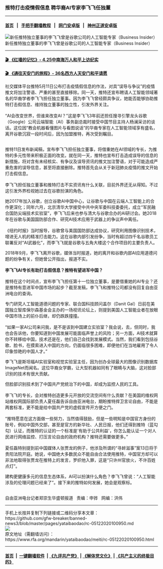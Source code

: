### 推特打击疫情假信息 聘华裔AI专家李飞飞任独董
------------------------

#### [首页](https://github.com/gfw-breaker/banned-news3/blob/master/README.md) &nbsp;&nbsp;|&nbsp;&nbsp; [手把手翻墙教程](https://github.com/gfw-breaker/guides/wiki) &nbsp;&nbsp;|&nbsp;&nbsp; [网门安卓版](https://github.com/oGate2/oGate) &nbsp;&nbsp;|&nbsp;&nbsp; [神州正道安卓版](https://github.com/SzzdOgate/update) 



<div id="headerimg">
 <img alt="新任推特独立董事的李飞飞曾是谷歌公司的人工智能专家（Business Insider）" src="https://www.rfa.org/mandarin/yataibaodao/meiti/rc-05122020100950.html/rc0512a.jpg/@@images/37f80841-ffaf-44d4-a736-913080b72362.jpeg" title="新任推特独立董事的李飞飞曾是谷歌公司的人工智能专家（Business Insider）"/>
 <div id="headerimgcontents">
  <div id="headerimgcaption">
   <span>
    新任推特独立董事的李飞飞曾是谷歌公司的人工智能专家（Business Insider）
   </span>
   <!-- zoomattribute -->
  </div>
  <!-- headerimgcaption -->
 </div>
 <!-- headerimagecontents -->
</div>

<hr/>


#### [ 🎬  《红墙的记忆》- 4.25中南海万人和平上访纪实](http://141.164.39.94:10000/videos/legend/425.html)

 #### [ 🎬  《通往天安门的旅程》- 36名西方人天安门和平请愿 ](http://141.164.39.94:10000/videos/legend/JTT.html)

<div id="storytext">
 <div>
  <div class="slot_header">
  </div>
 </div>
 <p>
  社交媒体平台推特5月11日公布打击疫情假信息的作法，对具“误导与争议”的疫情推文将加注警语、严重的甚至直接移除。同一天，推特还宣布聘请人工智能领域著名的华裔学者李飞飞担任独立董事。因为李飞飞曾经颇具争议，她能否能够协助推特打击假信息、维持独立董事的独立性，引发外界关注。
  <br/>
  <br/>
  “AI会改变世界，但谁来改变AI？”这是李飞飞3年前还担任搜寻引擎龙头谷歌（Google）公司云端智能（AI）事务副总裁时接受中国节目主持人杨澜采访的谈话。这位因“教会机器看懂图片与看图说话”的华裔专家在人工智能领域享有盛名，离开谷歌沉寂一段时间后，因为加盟推特，再次受到瞩目。
 </p>
 <p>
 </p>
 <p>
  <br/>
  推特11日发布新闻稿，宣布李飞飞担任独立董事，将借重她在AI领域的专长，为推特的多元性带来积极正面的改变。就在同一天，推特也宣布打击造成误导的信息的新措施，将对含有未经核实、有争议及误导资讯的推文加注警语，对于可能造成严重危害的误导信息，甚至将直接删除。推特首先会从关于新冠肺炎疫情的推文开始打击假信息。
  <br/>
  <br/>
  李飞飞担任独立董事和推特打击不实资讯有什么关联，目前外界还无从得知。不过这引发外界检视她过去在谷歌扮演的角色。
 </p>
 <p>
  她2017年加入谷歌，创立谷歌AI中国中心，让谷歌与中国在云端人工智能上的合作更深化；同年六月，北京清华大学接受中共中央军委科技委委托，成立“军民融合国防尖端技术实验室”，李飞飞后来也参与清大与谷歌合办的AI研讨会。她2018年在谷歌与美国国防部合作、研究AI技术应用于武器上的争议声中离任。
  <br/>
  <br/>
  《纽约时报》当时报导，谷歌曾与美国国防部达成协议，研究利用图像识别技术，增进无人机的精准打击能力。这在谷歌内部引发纷争，当时有超过四千名谷歌员工联署反对“AI武器化”，而李飞飞就是谷歌与五角大楼这个合作项目的主要负责人。
 </p>
 <p>
  2018年9月，李飞飞离开谷歌，媒体当时报道，她的离开和谷歌内部AI应用道德问题的纷争有关，但她曾公开指出，报道不实。
  <br/>
  <br/>
  <b>
   李飞飞AI专长有助打击假信息？推特有望进军中国？
   <br/>
  </b>
  <br/>
  推特在这个时间点，宣布李飞飞担任第十一位独立董事，是要借重她的AI专业？还是推特有意进军中国市场的起步？截至发稿，李飞飞和推特公司都没有回复自由亚洲电台的查询。
 </p>
 <p>
  专门研究人工智能道德问题的专家、联合国科技顾问盖尔（Danit Gal）日前在美国独立智库保尔森基金会主办的一场视讯论坛上，则提到美国人工智能业者在放眼中国市场上的前仆后继，却仍跌跌撞撞。
  <br/>
  <br/>
  “如果一家AI公司来问我，是不是该到中国建立实验室？我会说，去，但同时，我也会告诉他，你要知道到中国发展可能面临声誉上的风险；另一方面，AI技术就算你不转移给中国，技术还是在，他们自己会找到发展模式。当然，我们看到包括谷歌、脸书，在摸索进入中国的方向，仍面临很多困难，即便他们在当地雇用了令人印象惊艳的中国人才。”
 </p>
 <p>
  李飞飞是斯坦福AI实验室和视觉实验室主任，因为创办全球最大的图像识别数据库ImageNet而闻名。这位华裔女学霸，让大型机器如同有了眼睛与大脑，这对脸部识别的技术有很大贡献。
 </p>
 <p>
  但脸部识别技术到了中国共产党统治下的中国，却成为监控人民的工具。
  <br/>
  <br/>
  李飞飞的专长，会对推特创造更多元开放的交流空间有什么贡献？在美国的维权网站维权网国际部负责人夏任磊告诉自由亚洲电台，期盼推特捍卫言论自由，不能是两套标准，更不能是给中国共产党的虚假宣传开方便之门。
  <br/>
  <br/>
  “推特愿意在这方面做一些努力，当然值得鼓励，但是一些明知是中国官方身份的账号，例如中国外交部，甚至是官方的新华社、人民日报，他们还得到推特（蓝勾勾）认证，而推特的认证的一个标准是'有助于公共利益'，你怎么能认证一个对人民进行网络监控、打压言论自由的政府机构？推特还需要做更多。”
  <br/>
  <br/>
  夏任磊特别提到前中国媒体人张贾龙的例子，他涉及所谓的“寻衅滋事”案13日将于贵阳法院开庭。她说，中国绝大多数民众不能自由合法使用推特，中国官方却可以非法地取得张贾龙在推特上的发言，罗织他入罪，这是“只许州官放火，不许百姓点灯”。
 </p>
 <p>
  建构更健康多元的信息生态体系，AI可以扮演什么角色？李飞飞曾说：“人工智能涉及的伦理问题已经来了”。接下来的推特如何发展，她会是观察标。
 </p>
 <p>
  <br/>
  自由亚洲电台记者郑崇生华盛顿报道   责编：申铧   网编：洪伟
 </p>
</div>

<hr/>
手机上长按并复制下列链接或二维码分享本文章：<br/>
https://github.com/gfw-breaker/banned-news3/blob/master/pages/yataibaodao/rc-05122020100950.md <br/>
<a href='https://github.com/gfw-breaker/banned-news3/blob/master/pages/yataibaodao/rc-05122020100950.md'><img src='https://github.com/gfw-breaker/banned-news3/blob/master/pages/yataibaodao/rc-05122020100950.md.png'/></a> <br/>
原文地址（需翻墙访问）：https://www.rfa.org/mandarin/yataibaodao/meiti/rc-05122020100950.html


------------------------
#### [首页](https://github.com/gfw-breaker/banned-news3/blob/master/README.md) &nbsp;|&nbsp; [一键翻墙软件](https://github.com/gfw-breaker/nogfw/blob/master/README.md) &nbsp;| [《九评共产党》](https://github.com/gfw-breaker/9ping.md/blob/master/README.md#九评之一评共产党是什么) | [《解体党文化》](https://github.com/gfw-breaker/jtdwh.md/blob/master/README.md) | [《共产主义的终极目的》](https://github.com/gfw-breaker/gczydzjmd.md/blob/master/README.md)


<img src='http://gfw-breaker.win/banned-news3/pages/yataibaodao/rc-05122020100950.md' width='0px' height='0px'/>